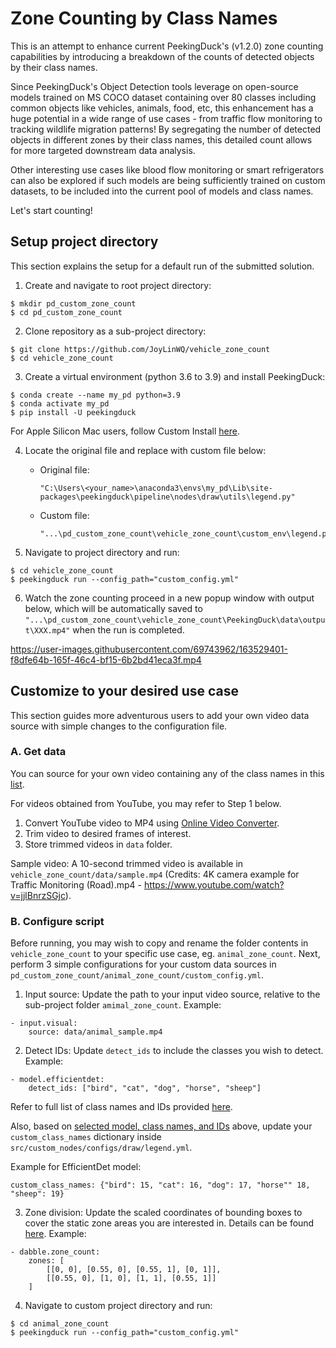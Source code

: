 # Zone Counting by Class Names
This is an attempt to enhance current PeekingDuck's (v1.2.0) zone counting capabilities by introducing a breakdown of the counts of detected objects by their class names. 

Since PeekingDuck's Object Detection tools leverage on open-source models trained on MS COCO dataset containing over 80 classes including common objects like vehicles, animals, food, etc, this enhancement has a huge potential in a wide range of use cases - from traffic flow monitoring to tracking wildlife migration patterns! By segregating the number of detected objects in different zones by their class names, this detailed count allows for more targeted downstream data analysis.

Other interesting use cases like blood flow monitoring or smart refrigerators can also be explored if such models are being sufficiently trained on custom datasets, to be included into the current pool of models and class names.

Let's start counting!

## Setup project directory
This section explains the setup for a default run of the submitted solution.

1. Create and navigate to root project directory:
```
$ mkdir pd_custom_zone_count
$ cd pd_custom_zone_count
```

2. Clone repository as a sub-project directory: 
```
$ git clone https://github.com/JoyLinWQ/vehicle_zone_count
$ cd vehicle_zone_count
```

3. Create a virtual environment (python 3.6 to 3.9) and install PeekingDuck:
```
$ conda create --name my_pd python=3.9
$ conda activate my_pd
$ pip install -U peekingduck 
```
For Apple Silicon Mac users, follow Custom Install [here](https://peekingduck.readthedocs.io/en/latest/getting_started/03_custom_install.html#apple-silicon-mac-installation).

4. Locate the original file and replace with custom file below:
    - Original file:
        ```
        "C:\Users\<your_name>\anaconda3\envs\my_pd\Lib\site-packages\peekingduck\pipeline\nodes\draw\utils\legend.py"
        ```

    - Custom file:
        ```
        "...\pd_custom_zone_count\vehicle_zone_count\custom_env\legend.py"
        ```

5. Navigate to project directory and run:
```
$ cd vehicle_zone_count
$ peekingduck run --config_path="custom_config.yml"
```

6. Watch the zone counting proceed in a new popup window with output below, which will be automatically saved to `"...\pd_custom_zone_count\vehicle_zone_count\PeekingDuck\data\output\XXX.mp4"` when the run is completed.


https://user-images.githubusercontent.com/69743962/163529401-f8dfe64b-165f-46c4-bf15-6b2bd41eca3f.mp4







## Customize to your desired use case
This section guides more adventurous users to add your own video data source with simple changes to the configuration file.

### A. Get data
You can source for your own video containing any of the class names in this [list](https://peekingduck.readthedocs.io/en/latest/resources/01a_object_detection.html?highlight=coco#object-detection-ids).

For videos obtained from YouTube, you may refer to Step 1 below.
1. Convert YouTube video to MP4 using [Online Video Converter](https://onlinevideoconverter.pro/en28/youtube-downloader-mp4).
2. Trim video to desired frames of interest.
3. Store trimmed videos in `data` folder.

Sample video:
A 10-second trimmed video is available in `vehicle_zone_count/data/sample.mp4` (Credits: 4K camera example for Traffic Monitoring (Road).mp4 - https://www.youtube.com/watch?v=jjlBnrzSGjc).

### B. Configure script
Before running, you may wish to copy and rename the folder contents in `vehicle_zone_count` to your specific use case, eg. `animal_zone_count`. Next, perform 3 simple configurations for your custom data sources in `pd_custom_zone_count/animal_zone_count/custom_config.yml`.

1. Input source:
Update the path to your input video source, relative to the sub-project folder `amimal_zone_count`.
Example:
```
- input.visual:
    source: data/animal_sample.mp4
```

2. Detect IDs:
Update `detect_ids` to include the classes you wish to 
detect.
Example:
```
- model.efficientdet:
    detect_ids: ["bird", "cat", "dog", "horse", "sheep"]
```
Refer to full list of class names and IDs provided [here](https://peekingduck.readthedocs.io/en/latest/resources/01a_object_detection.html?highlight=coco#object-detection-ids).

Also, based on <u>selected model, class names, and IDs</u> above, update your `custom_class_names` dictionary inside `src/custom_nodes/configs/draw/legend.yml`.

Example for EfficientDet model:
```
custom_class_names: {"bird": 15, "cat": 16, "dog": 17, "horse"" 18, "sheep": 19}
```

3. Zone division:
Update the scaled coordinates of bounding boxes to cover the static zone areas you are interested in. Details can be found [here](https://peekingduck.readthedocs.io/en/latest/use_cases/zone_counting.html).
Example:
```
- dabble.zone_count:
    zones: [
        [[0, 0], [0.55, 0], [0.55, 1], [0, 1]],
        [[0.55, 0], [1, 0], [1, 1], [0.55, 1]]
    ]
```

4. Navigate to custom project directory and run:
```
$ cd animal_zone_count
$ peekingduck run --config_path="custom_config.yml"
```
